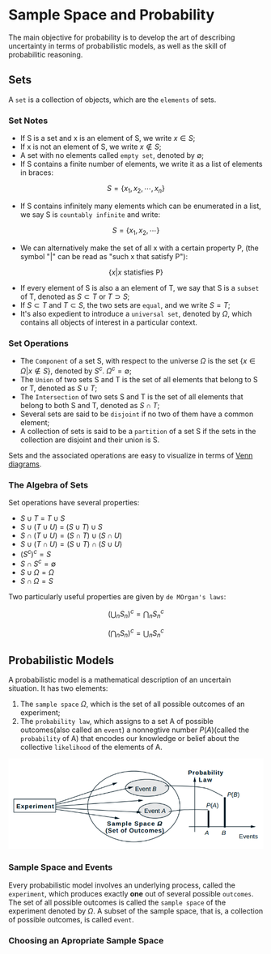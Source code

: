 # Sample Space and Probability

The main objective for probability is to develop the art of describing uncertainty in terms of probabilistic models, as well as the skill of probabilitic reasoning.

## Sets

A `set` is a collection of objects, which are the `elements` of sets.

### Set Notes

- If S is a set and x is an element of S, we write $x \in S$;
- If x is not an element of S, we write $x \notin S$;
- A set with no elements called `empty set`, denoted by $\emptyset$;
- If S contains a finite number of elements, we write it as a list of elements in braces:

$$
S = \{ x_1, x_2, \cdots, x_n \}
$$

- If S contains infinitely many elements which can be enumerated in a list, we say S is `countably infinite` and write:

$$
S = \{ x_1, x_2, \cdots \}
$$

- We can alternatively make the set of all x with a certain property P, (the symbol "|" can be read as "such x that satisfy P"):

$$
\{ x | x \text{ statisfies P} \}
$$

- If every element of S is also a an element of T, we say that S is a `subset` of T, denoted as $S \subset T$ or $T \supset S$;
- If $S \subset T$ and $T \subset S$, the two sets are `equal`, and we write $S = T$;
- It's also expedient to introduce a `universal set`, denoted by $\Omega$, which contains all objects of interest in a particular context.

### Set Operations

- The `Component` of a set S, with respect to the universe $\Omega$ is the set $\{x \in \Omega | x \notin S \}$, denoted by $S^c$. $\Omega^c = \emptyset$;
- The `Union` of two sets S and T is the set of all elements that belong to S or T, denoted as $S \cup T$;
- The `Intersection` of two sets S and T is the set of all elements that belong to both S and T, denoted as $S \cap T$;
- Several sets are said to be `disjoint` if no two of them have a common element;
- A collection of sets is said to be a `partition` of a set S if the sets in the collection are disjoint and their union is S.

Sets and the associated operations are easy to visualize in terms of [Venn diagrams](https://en.wikipedia.org/wiki/Venn_diagram).

### The Algebra of Sets

Set operations have several properties:

- $S \cup T$ = $T \cup S$
- $S \cup (T \cup U)$ = $(S \cup T) \cup S$
- $S \cap (T \cup U) = (S \cap T) \cup (S \cap U)$
- $S \cup (T \cap U) = (S \cup T) \cap (S \cup U)$
- $(S^c)^c = S$
- $S \cap S^c = \emptyset$
- $S \cup \Omega = \Omega$
- $S \cap \Omega = S$

Two particularly useful properties are given by `de MOrgan's laws`:

$$
(\bigcup_n S_n)^c = \bigcap_n S_n^c
$$

$$
(\bigcap_n S_n)^c = \bigcup_n S_n^c
$$

## Probabilistic Models

A probabilistic model is a mathematical description of an uncertain situation. It has two elements:

1. The `sample space` $\Omega$, which is the set of all possible outcomes of an experiment;
2. The `probability law`, which assigns to a set A of possible outcomes(also called an `event`) a nonnegtive number $P(A)$(called the `probability` of A) that encodes our knowledge or belief about the collective `likelihood` of the elements of A.

![probabilistic model](images/model.png)

### Sample Space and Events

Every probabilistic model involves an underlying process, called the `experiment`, which produces exactly **one** out of several possible `outcomes`.  The set of all possible outcomes is called the `sample space` of the experiment denoted by $\Omega$. A subset of the sample space, that is, a collection of possible outcomes, is called `event`.

### Choosing an Apropriate Sample Space
